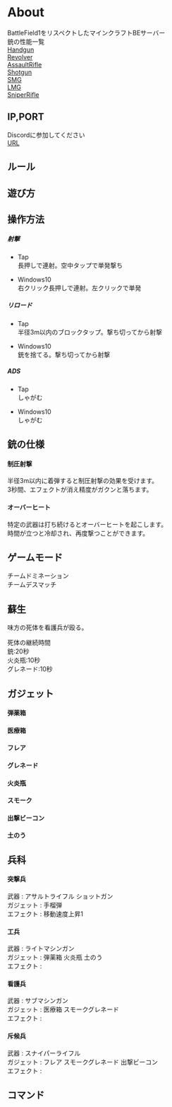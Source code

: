 # About
BattleField1をリスペクトしたマインクラフトBEサーバー  
銃の性能一覧  
[Handgun](https://minedeeprock.github.io/HandGun)  
[Revolver](https://minedeeprock.github.io/Revolver)  
[AssaultRifle](https://minedeeprock.github.io/AssaultRifle)  
[Shotgun](https://minedeeprock.github.io/Shotgun)  
[SMG](https://minedeeprock.github.io/SMG)  
[LMG](https://minedeeprock.github.io/LMG)  
[SniperRifle](https://minedeeprock.github.io/SniperRifle)  

## IP,PORT
Discordに参加してください  
[URL](https://discord.gg/xKRYNBg)

## ルール

## 遊び方

## 操作方法
##### 射撃
- Tap  
長押しで連射。空中タップで単発撃ち

- Windows10  
右クリック長押しで連射。左クリックで単発

##### リロード
- Tap  
半径3m以内のブロックタップ。撃ち切ってから射撃

- Windows10  
銃を捨てる。撃ち切ってから射撃

##### ADS
- Tap  
しゃがむ

- Windows10  
しゃがむ

## 銃の仕様

#### 制圧射撃
半径3m以内に着弾すると制圧射撃の効果を受けます。  
3秒間、エフェクトが消え精度がガクンと落ちます。

#### オーバーヒート
特定の武器は打ち続けるとオーバーヒートを起こします。  
時間が立つと冷却され、再度撃つことができます。

## ゲームモード
チームドミネーション  
チームデスマッチ

## 蘇生
味方の死体を看護兵が殴る。  

死体の継続時間  
銃:20秒  
火炎瓶:10秒  
グレネード:10秒  


## ガジェット

#### 弾薬箱
#### 医療箱
#### フレア
#### グレネード
#### 火炎瓶
#### スモーク
#### 出撃ビーコン
#### 土のう

## 兵科
#### 突撃兵  
 武器 : アサルトライフル ショットガン  
 ガジェット : 手榴弾  
 エフェクト : 移動速度上昇1  
#### 工兵  
  武器 : ライトマシンガン  
  ガジェット : 弾薬箱 火炎瓶 土のう  
  エフェクト :   
#### 看護兵  
   武器 : サブマシンガン  
   ガジェット : 医療箱 スモークグレネード  
   エフェクト :   
#### 斥候兵  
   武器 : スナイパーライフル  
   ガジェット : フレア スモークグレネード 出撃ビーコン  
   エフェクト :   

## コマンド

